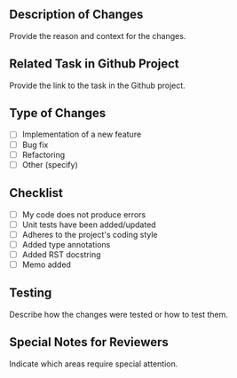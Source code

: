 ## Description of Changes
Provide the reason and context for the changes.

## Related Task in Github Project
Provide the link to the task in the Github project.

## Type of Changes
- [ ] Implementation of a new feature
- [ ] Bug fix
- [ ] Refactoring
- [ ] Other (specify)

## Checklist
- [ ] My code does not produce errors
- [ ] Unit tests have been added/updated
- [ ] Adheres to the project's coding style
- [ ] Added type annotations
- [ ] Added RST docstring
- [ ] Memo added

## Testing
Describe how the changes were tested or how to test them.

## Special Notes for Reviewers
Indicate which areas require special attention.
